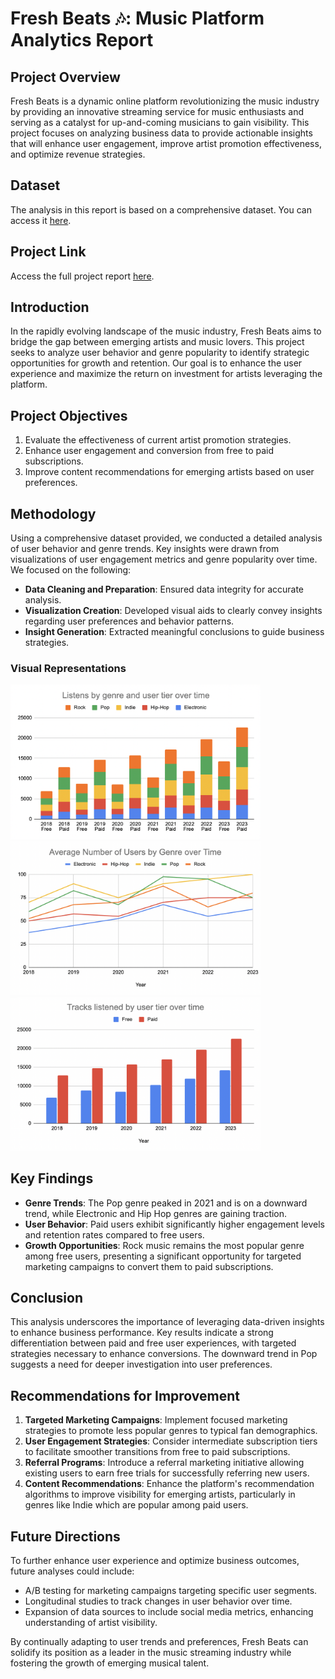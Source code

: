 # Fresh Beats 🎶: Music Platform Analytics Report

## Project Overview

Fresh Beats is a dynamic online platform revolutionizing the music industry by providing an innovative streaming service for music enthusiasts and serving as a catalyst for up-and-coming musicians to gain visibility. This project focuses on analyzing business data to provide actionable insights that will enhance user engagement, improve artist promotion effectiveness, and optimize revenue strategies.

## Dataset

The analysis in this report is based on a comprehensive dataset. You can access it [here](https://docs.google.com/spreadsheets/d/1v6pjhcSsBIBEBkV9nPuGH5KDTmNNMHZtTiXjE5sQ21c/edit?usp=sharing).

## Project Link

Access the full project report [here](https://docs.google.com/document/d/1q_JflvWiMBAzoDv1Fn-gFku8RydJJXs98-UTBSrjrso/edit?usp=sharing).

## Introduction

In the rapidly evolving landscape of the music industry, Fresh Beats aims to bridge the gap between emerging artists and music lovers. This project seeks to analyze user behavior and genre popularity to identify strategic opportunities for growth and retention. Our goal is to enhance the user experience and maximize the return on investment for artists leveraging the platform. 

## Project Objectives

1. Evaluate the effectiveness of current artist promotion strategies.
2. Enhance user engagement and conversion from free to paid subscriptions.
3. Improve content recommendations for emerging artists based on user preferences.

## Methodology

Using a comprehensive dataset provided, we conducted a detailed analysis of user behavior and genre trends. Key insights were drawn from visualizations of user engagement metrics and genre popularity over time. We focused on the following:

- **Data Cleaning and Preparation**: Ensured data integrity for accurate analysis.
- **Visualization Creation**: Developed visual aids to clearly convey insights regarding user preferences and behavior patterns.
- **Insight Generation**: Extracted meaningful conclusions to guide business strategies.

### Visual Representations

<img src="https://github.com/rubythedev/music-streaming-data-analysis/blob/main/listensbygenre.png" alt="Genre Popularity Trends" width="400"/>

<img src="https://github.com/rubythedev/music-streaming-data-analysis/blob/main/numusersbygenre.png" alt="User Engagement Metrics" width="400"/>

<img src="https://github.com/rubythedev/music-streaming-data-analysis/blob/main/tracksbyuser.png" alt="Conversion Rates" width="400"/>

## Key Findings

- **Genre Trends**: The Pop genre peaked in 2021 and is on a downward trend, while Electronic and Hip Hop genres are gaining traction. 
- **User Behavior**: Paid users exhibit significantly higher engagement levels and retention rates compared to free users. 
- **Growth Opportunities**: Rock music remains the most popular genre among free users, presenting a significant opportunity for targeted marketing campaigns to convert them to paid subscriptions.

## Conclusion

This analysis underscores the importance of leveraging data-driven insights to enhance business performance. Key results indicate a strong differentiation between paid and free user experiences, with targeted strategies necessary to enhance conversions. The downward trend in Pop suggests a need for deeper investigation into user preferences.

## Recommendations for Improvement

1. **Targeted Marketing Campaigns**: Implement focused marketing strategies to promote less popular genres to typical fan demographics.
2. **User Engagement Strategies**: Consider intermediate subscription tiers to facilitate smoother transitions from free to paid subscriptions.
3. **Referral Programs**: Introduce a referral marketing initiative allowing existing users to earn free trials for successfully referring new users.
4. **Content Recommendations**: Enhance the platform's recommendation algorithms to improve visibility for emerging artists, particularly in genres like Indie which are popular among paid users.

## Future Directions

To further enhance user experience and optimize business outcomes, future analyses could include:
- A/B testing for marketing campaigns targeting specific user segments.
- Longitudinal studies to track changes in user behavior over time.
- Expansion of data sources to include social media metrics, enhancing understanding of artist visibility.

By continually adapting to user trends and preferences, Fresh Beats can solidify its position as a leader in the music streaming industry while fostering the growth of emerging musical talent.
